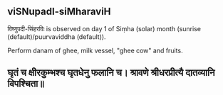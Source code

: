 ## viSNupadI-siMharaviH

विष्णुपदी-सिंहरविः is observed on day 1 of Siṃha (solar) month (sunrise (default)/puurvaviddha (default)).

Perform danam of ghee, milk vessel, "ghee cow" and fruits.

घृतं च क्षीरकुम्भश्च घृतधेनु फलानि च।
श्रावणे श्रीधरप्रीत्यै दातव्यानि विपश्चिता॥
---

